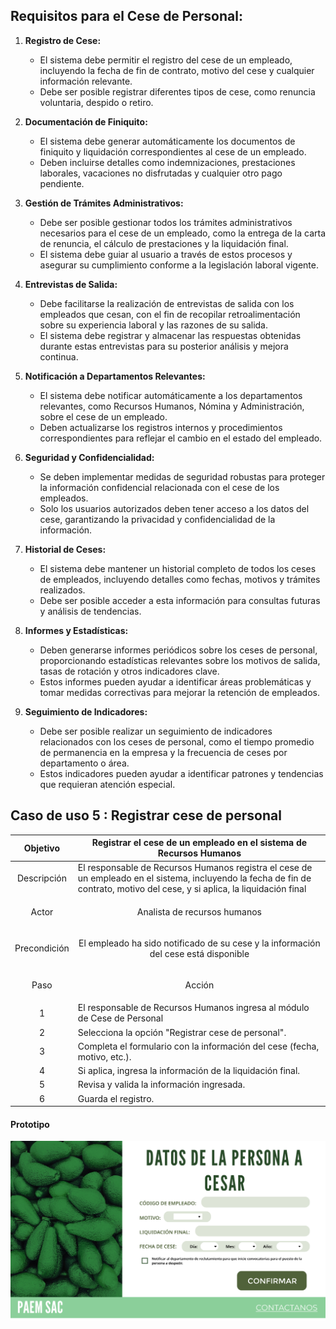 ## Requisitos para el Cese de Personal:

1. **Registro de Cese:**
   - El sistema debe permitir el registro del cese de un empleado, incluyendo la fecha de fin de contrato, motivo del cese y cualquier información relevante.
   - Debe ser posible registrar diferentes tipos de cese, como renuncia voluntaria, despido o retiro.

2. **Documentación de Finiquito:**
   - El sistema debe generar automáticamente los documentos de finiquito y liquidación correspondientes al cese de un empleado.
   - Deben incluirse detalles como indemnizaciones, prestaciones laborales, vacaciones no disfrutadas y cualquier otro pago pendiente.

3. **Gestión de Trámites Administrativos:**
   - Debe ser posible gestionar todos los trámites administrativos necesarios para el cese de un empleado, como la entrega de la carta de renuncia, el cálculo de prestaciones y la liquidación final.
   - El sistema debe guiar al usuario a través de estos procesos y asegurar su cumplimiento conforme a la legislación laboral vigente.

4. **Entrevistas de Salida:**
   - Debe facilitarse la realización de entrevistas de salida con los empleados que cesan, con el fin de recopilar retroalimentación sobre su experiencia laboral y las razones de su salida.
   - El sistema debe registrar y almacenar las respuestas obtenidas durante estas entrevistas para su posterior análisis y mejora continua.

5. **Notificación a Departamentos Relevantes:**
   - El sistema debe notificar automáticamente a los departamentos relevantes, como Recursos Humanos, Nómina y Administración, sobre el cese de un empleado.
   - Deben actualizarse los registros internos y procedimientos correspondientes para reflejar el cambio en el estado del empleado.

6. **Seguridad y Confidencialidad:**
   - Se deben implementar medidas de seguridad robustas para proteger la información confidencial relacionada con el cese de los empleados.
   - Solo los usuarios autorizados deben tener acceso a los datos del cese, garantizando la privacidad y confidencialidad de la información.

7. **Historial de Ceses:**
   - El sistema debe mantener un historial completo de todos los ceses de empleados, incluyendo detalles como fechas, motivos y trámites realizados.
   - Debe ser posible acceder a esta información para consultas futuras y análisis de tendencias.

8. **Informes y Estadísticas:**
   - Deben generarse informes periódicos sobre los ceses de personal, proporcionando estadísticas relevantes sobre los motivos de salida, tasas de rotación y otros indicadores clave.
   - Estos informes pueden ayudar a identificar áreas problemáticas y tomar medidas correctivas para mejorar la retención de empleados.

9. **Seguimiento de Indicadores:**
   - Debe ser posible realizar un seguimiento de indicadores relacionados con los ceses de personal, como el tiempo promedio de permanencia en la empresa y la frecuencia de ceses por departamento o área.
   - Estos indicadores pueden ayudar a identificar patrones y tendencias que requieran atención especial.

## Caso de uso 5 : Registrar cese de personal

|         Objetivo         | Registrar el cese de un empleado en el sistema de Recursos Humanos                                                                                                           |
| :----------------------: | ---------------------------------------------------------------------------------------------------------------------------------------------------------------------------- |
|       Descripción        | El responsable de Recursos Humanos registra el cese de un empleado en el sistema, incluyendo la fecha de fin de contrato, motivo del cese, y si aplica, la liquidación final |
|          Actor           | <p align="center">	Analista de recursos humanos                                                                                                                           |
|       Precondición       | <p align="center"> El empleado ha sido notificado de su cese y la información del cese está disponible                                                                       |
| <p align="center">  Paso | <p align="center">  Acción </p>                                                                                                                                              |
|            1             | El responsable de Recursos Humanos ingresa al módulo de Cese de Personal                                                                                                     |
|            2             | Selecciona la opción "Registrar cese de personal".                                                                                                                           |
|            3             | Completa el formulario con la información del cese (fecha, motivo, etc.).                                                                                                    |
|            4             | Si aplica, ingresa la información de la liquidación final.                                                                                                                   |
|            5             | Revisa y valida la información ingresada.                                                                                                                                    |
|            6             | Guarda el registro.                                                                                                                              
#### Prototipo

![ ](../Front/RegistrarCese.png)